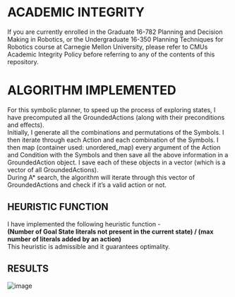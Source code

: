 # ACADEMIC INTEGRITY
If you are currently enrolled in the Graduate 16-782 Planning and Decision Making in Robotics, or the Undergraduate 16-350 Planning Techniques for Robotics course at Carnegie Mellon University, please refer to CMUs Academic Integrity Policy before referring to any of the contents of this repository.

# ALGORITHM IMPLEMENTED
For this symbolic planner, to speed up the process of exploring states, I have precomputed all the GroundedActions (along with their preconditions and effects). \
Initially, I generate all the combinations and permutations of the Symbols. I then iterate through each Action and each combination of the Symbols. I then map (container used: unordered_map) every argument of the Action and Condition with the Symbols and then save all the above information in a GroundedAction object. I save each of these objects in a vector (which is a vector of all GroundedActions). \
During A* search, the algorithm will iterate through this vector of GroundedActions and check if it’s a valid action or not.

## HEURISTIC FUNCTION
I have implemented the following heuristic function - \
**(Number of Goal State literals not present in the current state) / (max number of literals added by an action)** \
This heuristic is admissible and it guarantees optimality.

## RESULTS
![image](https://github.com/saudag-28/16-782-Planning-and-decision-making-in-robotics/assets/69856812/fabd8a6f-942d-4de7-b492-a4afb1686dea)
